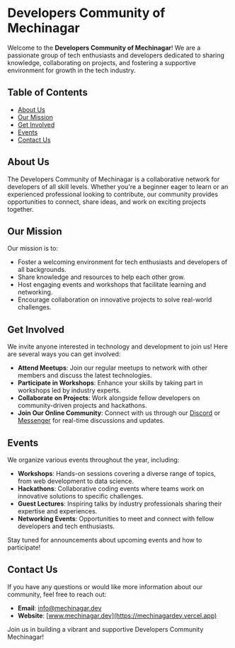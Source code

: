 # Developers Community of Mechinagar

Welcome to the **Developers Community of Mechinagar**! We are a passionate group of tech enthusiasts and developers dedicated to sharing knowledge, collaborating on projects, and fostering a supportive environment for growth in the tech industry.

## Table of Contents

- [About Us](#about-us)
- [Our Mission](#our-mission)
- [Get Involved](#get-involved)
- [Events](#events)
- [Contact Us](#contact-us)

## About Us

The Developers Community of Mechinagar is a collaborative network for developers of all skill levels. Whether you're a beginner eager to learn or an experienced professional looking to contribute, our community provides opportunities to connect, share ideas, and work on exciting projects together.

## Our Mission

Our mission is to:

- Foster a welcoming environment for tech enthusiasts and developers of all backgrounds.
- Share knowledge and resources to help each other grow.
- Host engaging events and workshops that facilitate learning and networking.
- Encourage collaboration on innovative projects to solve real-world challenges.

## Get Involved

We invite anyone interested in technology and development to join us! Here are several ways you can get involved:

- **Attend Meetups**: Join our regular meetups to network with other members and discuss the latest technologies.
- **Participate in Workshops**: Enhance your skills by taking part in workshops led by industry experts.
- **Collaborate on Projects**: Work alongside fellow developers on community-driven projects and hackathons.
- **Join Our Online Community**: Connect with us through our [Discord](https://discord.com/invite/J8Xt8GXS) or [Messenger](https://www.facebook.com/messages/t/8369762343146421) for real-time discussions and updates.

## Events

We organize various events throughout the year, including:

- **Workshops**: Hands-on sessions covering a diverse range of topics, from web development to data science.
- **Hackathons**: Collaborative coding events where teams work on innovative solutions to specific challenges.
- **Guest Lectures**: Inspiring talks by industry professionals sharing their expertise and experiences.
- **Networking Events**: Opportunities to meet and connect with fellow developers and tech enthusiasts.

Stay tuned for announcements about upcoming events and how to participate!

## Contact Us

If you have any questions or would like more information about our community, feel free to reach out:

- **Email**: [info@mechinagar.dev](mailto:dc.mechinagar@gmail.com)
- **Website**: [www.mechinagar.dev](https://mechinagardev.vercel.app)

Join us in building a vibrant and supportive Developers Community Mechinagar!
